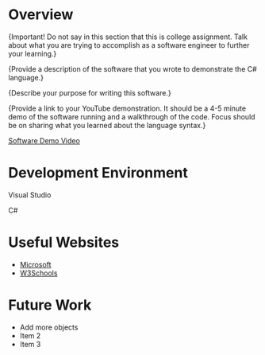 # Overview

{Important! Do not say in this section that this is college assignment. Talk about what you are trying to accomplish as a software engineer to further your learning.}

{Provide a description of the software that you wrote to demonstrate the C# language.}

{Describe your purpose for writing this software.}

{Provide a link to your YouTube demonstration. It should be a 4-5 minute demo of the software running and a walkthrough of the code. Focus should be on sharing what you learned about the language syntax.}

[Software Demo Video](https://youtu.be/LwAy-MKNZvM)

# Development Environment

Visual Studio

C#

# Useful Websites

- [Microsoft](https://learn.microsoft.com/en-us/dotnet/csharp/fundamentals/object-oriented/objects)
- [W3Schools](https://www.w3schools.com/cs/index.php)

# Future Work

- Add more objects
- Item 2
- Item 3